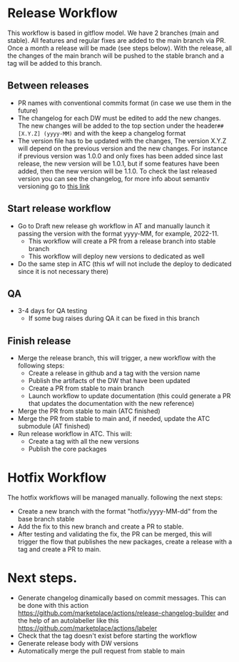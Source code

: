 # Release Workflow

This workflow is based in gitflow model. We have 2 branches (main and stable). All features and regular fixes are added to the main branch via PR. Once a month a release will be made (see steps below). 
With the release, all the changes of the main branch will be pushed to the stable branch and a tag will be added to this branch. 

## Between releases
- PR names with conventional commits format (in case we use them in the future)
- The changelog for each DW must be edited to add the new changes. The new changes will be added to the top section under the header`## [X.Y.Z] (yyyy-MM)` and with the keep a changelog format
- The version file has to be updated with the changes, The version X.Y.Z will depend on the previous version and the new changes. For instance if previous version was 1.0.0 and only fixes has been added since last release, the new version will be 1.0.1, but if some features have been added, then the new version will be 1.1.0. To check the last released version you can see the changelog, for more info about semantiv versioning go to [this link](https://semver.org/)


## Start release workflow
- Go to Draft new release gh workflow in AT and manually launch it passing the version with the format yyyy-MM, for example, 2022-11. 
    - This workflow will create a PR from a release branch into stable branch
    - This workflow will deploy new versions to dedicated as well
- Do the same step in ATC (this wf will not include the deploy to dedicated since it is not necessary there)
## QA
- 3-4 days for QA testing
    - If some bug raises during QA it can be fixed in this branch 

## Finish release
- Merge the release branch, this will trigger, a new workflow with the following steps:
    - Create a release in github and a tag with the version name
    - Publish the artifacts of the DW that have been updated 
    - Create a PR from stable to main branch
    - Launch workflow to update documentation (this could generate a PR that updates the documentation with the new reference)
- Merge the PR from stable to main (ATC finished)
- Merge the PR from stable to main and, if needed, update the ATC submodule (AT finished)
- Run release workflow in ATC. This will:
    - Create a tag with all the new versions 
    - Publish the core packages

# Hotfix Workflow
The hotfix workflows will be managed manually. following the next steps:
- Create a new branch with the format "hotfix/yyyy-MM-dd" from the base branch stable
- Add the fix to this new branch and create a PR to stable. 
- After testing and validating the fix, the PR can be merged, this will trigger the flow that publishes the new packages, create a release with a tag and create a PR to main.

# Next steps.
- Generate changelog dinamically based on commit messages. This can be done with this action https://github.com/marketplace/actions/release-changelog-builder and the help of an autolabeller like this https://github.com/marketplace/actions/labeler
- Check that the tag doesn't exist before starting the workflow
- Generate release body with DW versions
- Automatically merge the pull request from stable to main